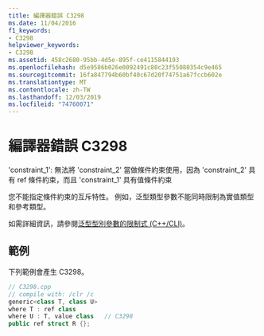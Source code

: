 ```yaml
---
title: 編譯器錯誤 C3298
ms.date: 11/04/2016
f1_keywords:
- C3298
helpviewer_keywords:
- C3298
ms.assetid: 458c2680-95bb-4d5e-895f-ce4115844193
ms.openlocfilehash: d5e9586b026e0092491c80c23f55080354c9e465
ms.sourcegitcommit: 16fa847794b60bf40c67d20f74751a67fccb602e
ms.translationtype: MT
ms.contentlocale: zh-TW
ms.lasthandoff: 12/03/2019
ms.locfileid: "74760071"
---
```

# <a name="compiler-error-c3298"></a>編譯器錯誤 C3298

'constraint_1': 無法將 'constraint_2' 當做條件約束使用，因為 'constraint_2' 具有 ref 條件約束，而且 'constraint_1' 具有值條件約束

您不能指定條件約束的互斥特性。 例如，泛型類型參數不能同時限制為實值類型和參考類型。

如需詳細資訊，請參閱[泛型型別參數的限制式 (C++/CLI)](../../extensions/constraints-on-generic-type-parameters-cpp-cli.md)。

## <a name="example"></a>範例

下列範例會產生 C3298。

```cpp
// C3298.cpp
// compile with: /clr /c
generic<class T, class U>
where T : ref class
where U : T, value class   // C3298
public ref struct R {};
```
